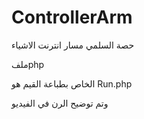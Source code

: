 # ControllerArm
حصة السلمي 
مسار انترنت الاشياء


ملفphp


الخاص بطباعة القيم هو Run.php


وتم توضيح الرن في الفيديو
